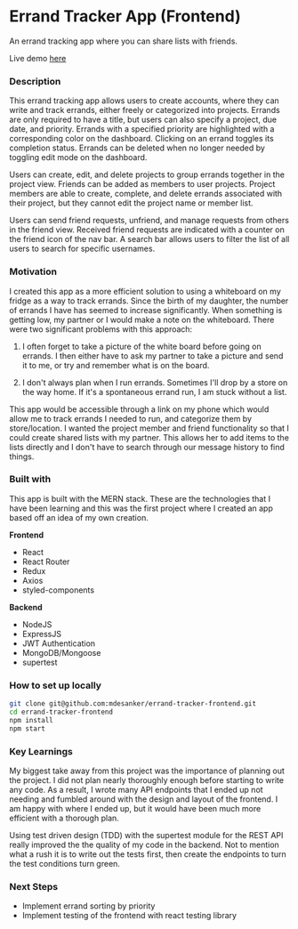 # Errand Tracker App (Frontend)

An errand tracking app where you can share lists with friends.

Live demo [here]()

### Description

This errand tracking app allows users to create accounts, where they can write and track errands, either freely or categorized into projects. Errands are only required to have a title, but users can also specify a project, due date, and priority. Errands with a specified priority are highlighted with a corresponding color on the dashboard. Clicking on an errand toggles its completion status. Errands can be deleted when no longer needed by toggling edit mode on the dashboard.

Users can create, edit, and delete projects to group errands together in the project view. Friends can be added as members to user projects. Project members are able to create, complete, and delete errands associated with their project, but they cannot edit the project name or member list.

Users can send friend requests, unfriend, and manage requests from others in the friend view. Received friend requests are indicated with a counter on the friend icon of the nav bar. A search bar allows users to filter the list of all users to search for specific usernames.

### Motivation

I created this app as a more efficient solution to using a whiteboard on my fridge as a way to track errands. Since the birth of my daughter, the number of errands I have has seemed to increase significantly. When something is getting low, my partner or I would make a note on the whiteboard. There were two significant problems with this approach:

1. I often forget to take a picture of the white board before going on errands. I then either have to ask my partner to take a picture and send it to me, or try and remember what is on the board.

2. I don't always plan when I run errands. Sometimes I'll drop by a store on the way home. If it's a spontaneous errand run, I am stuck without a list.

This app would be accessible through a link on my phone which would allow me to track errands I needed to run, and categorize them by store/location. I wanted the project member and friend functionality so that I could create shared lists with my partner. This allows her to add items to the lists directly and I don't have to search through our message history to find things.

### Built with

This app is built with the MERN stack. These are the technologies that I have been learning and this was the first project where I created an app based off an idea of my own creation.

**Frontend**

- React
- React Router
- Redux
- Axios
- styled-components

**Backend**

- NodeJS
- ExpressJS
- JWT Authentication
- MongoDB/Mongoose
- supertest

### How to set up locally

```bash
git clone git@github.com:mdesanker/errand-tracker-frontend.git
cd errand-tracker-frontend
npm install
npm start
```

### Key Learnings

My biggest take away from this project was the importance of planning out the project. I did not plan nearly thoroughly enough before starting to write any code. As a result, I wrote many API endpoints that I ended up not needing and fumbled around with the design and layout of the frontend. I am happy with where I ended up, but it would have been much more efficient with a thorough plan.

Using test driven design (TDD) with the supertest module for the REST API really improved the the quality of my code in the backend. Not to mention what a rush it is to write out the tests first, then create the endpoints to turn the test conditions turn green.

### Next Steps

- Implement errand sorting by priority
- Implement testing of the frontend with react testing library
